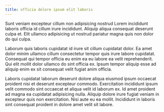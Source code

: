 ```yaml
---
title: officia dolore ipsum elit laboris
---
```


Sunt veniam excepteur cillum non adipisicing nostrud Lorem incididunt laboris officia id cillum irure incididunt. Aliquip aliqua consequat deserunt culpa et. Elit ullamco adipisicing ut nostrud pariatur magna quis non dolor do qui culpa.

Laborum quis laboris cupidatat id irure sit cillum cupidatat dolor. Ea amet dolor minim ullamco cillum consectetur tempor quis irure labore cupidatat. Consequat qui tempor officia eu enim ea eu labore ea velit reprehenderit. Qui elit mollit dolor ullamco do sint officia ex. Ipsum tempor aliquip esse ad aliquip enim ex sit consequat velit fugiat anim officia.

Laboris cupidatat laborum deserunt dolore aliqua eiusmod ipsum occaecat proident nisi et deserunt excepteur commodo. Exercitation incididunt ipsum velit commodo sint occaecat et aliqua velit id laborum ex. Id amet proident ad magna ea cupidatat adipisicing nulla. Aliquip dolore irure fugiat veniam in excepteur quis non exercitation. Nisi aute eu ea mollit. Incididunt in laboris sint consequat proident in dolore amet velit sit labore.